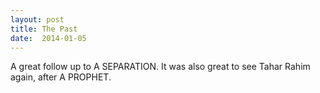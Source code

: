 ```yaml
---
layout: post
title: The Past 
date:  2014-01-05 
---
```

 A great follow up to A SEPARATION. It was also great to see Tahar Rahim again, after A PROPHET. 
